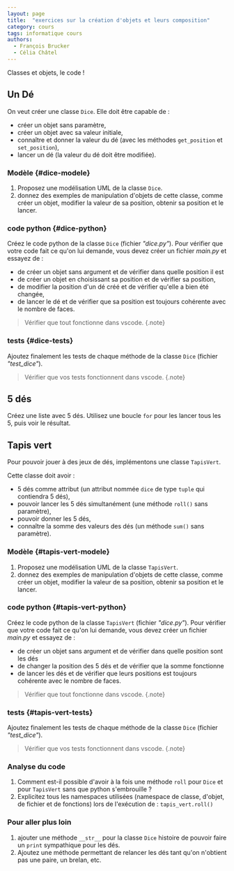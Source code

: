 ```yaml
---
layout: page
title:  "exercices sur la création d'objets et leurs composition"
category: cours
tags: informatique cours 
authors: 
  - François Brucker
  - Célia Châtel
---
```


Classes et objets, le code !

## Un Dé

On veut créer une classe `Dice`. Elle doit être capable de :

* créer un objet sans paramètre,
* créer un objet avec sa valeur initiale,
* connaître et donner la valeur du dé (avec les méthodes `get_position` et `set_position`),
* lancer un dé (la valeur du dé doit être modifiée).

### Modèle {#dice-modele}

1. Proposez une modélisation UML de la classe `Dice`.
2. donnez des exemples de manipulation d'objets de cette classe, comme créer un objet, modifier la valeur de sa position, obtenir sa position et le lancer.

### code python {#dice-python}

Créez le code python de la classe `Dice` (fichier *"dice.py"*). Pour vérifier que votre code fait ce qu'on lui demande, vous devez créer un fichier *main.py* et essayez de :

* de créer un objet sans argument et de vérifier dans quelle position il est
* de créer un objet en choisissant sa position et de vérifier sa position,
* de modifier la position d'un dé créé et de vérifier qu'elle a bien été changée,
* de lancer le dé et de vérifier que sa position est toujours cohérente avec le nombre de faces.

> Vérifier que tout fonctionne dans vscode.
{.note}

### tests {#dice-tests}

Ajoutez finalement les tests de chaque méthode de la classe `Dice` (fichier *"test_dice"*).

> Vérifier que vos tests fonctionnent dans vscode.
{.note}

## 5 dés

Créez une liste avec 5 dés. Utilisez une boucle `for` pour les lancer tous les 5, puis voir le résultat.

## Tapis vert

Pour pouvoir jouer à des jeux de dés, implémentons une classe `TapisVert`.

Cette classe doit avoir :

* 5 dés comme attribut (un attribut  nommée `dice` de type `tuple` qui contiendra 5 dés),
* pouvoir lancer les 5 dés simultanément (une méthode `roll()` sans paramètre),
* pouvoir donner les 5 dés,
* connaître la somme des valeurs des dés (un méthode `sum()` sans paramètre).

### Modèle {#tapis-vert-modele}

1. Proposez une modélisation UML de la classe `TapisVert`.
2. donnez des exemples de manipulation d'objets de cette classe, comme créer un objet, modifier la valeur de sa position, obtenir sa position et le lancer.

### code python {#tapis-vert-python}

Créez le code python de la classe `TapisVert` (fichier *"dice.py"*). Pour vérifier que votre code fait ce qu'on lui demande, vous devez créer un fichier *main.py* et essayez de :

* de créer un objet sans argument et de vérifier dans quelle position sont les dés
* de changer la position des 5 dés et de vérifier que la somme fonctionne
* de lancer les dés et de vérifier que leurs positions est toujours cohérente avec le nombre de faces.

> Vérifier que tout fonctionne dans vscode.
{.note}

### tests {#tapis-vert-tests}

Ajoutez finalement les tests de chaque méthode de la classe `Dice` (fichier *"test_dice"*).

> Vérifier que vos tests fonctionnent dans vscode.
{.note}

### Analyse du code

1. Comment est-il possible d'avoir à la fois une méthode `roll` pour `Dice` et pour `TapisVert` sans que python s'embrouille ?
2. Explicitez tous les namespaces utilisées (namespace de classe, d'objet, de fichier et de fonctions) lors de l'exécution de : `tapis_vert.roll()`

### Pour aller plus loin

1. ajouter une méthode `__str__` pour la classe `Dice` histoire de pouvoir faire un `print` sympathique pour les dés.
2. Ajoutez une méthode permettant de relancer les dés tant qu'on n'obtient pas une paire, un brelan, etc.
